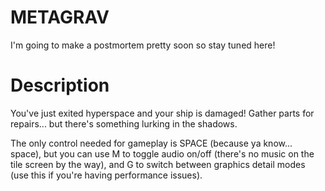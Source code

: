 # METAGRAV

I'm going to make a postmortem pretty soon so stay tuned here!

# Description

You've just exited hyperspace and your ship is damaged! Gather parts for repairs... but there's something lurking in the shadows.

The only control needed for gameplay is SPACE (because ya know... space), but you can use M to toggle audio on/off (there's no music on the tile screen by the way), and G to switch between graphics detail modes (use this if you're having performance issues).